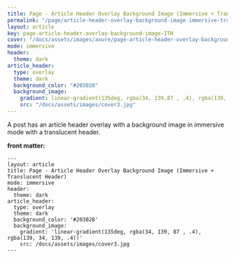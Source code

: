 ```yaml
---
title: Page - Article Header Overlay Background Image (Immersive + Translucent Header)
permalink: "/page/article-header-overlay-background-image-immersive-translucent-header.html"
layout: article
key: page-article-header-overlay-background-image-ITH
cover: "/docs/assets/images/axure/page-article-header-overlay-background-image-immersive-translucent-header.jpg"
mode: immersive
header:
  theme: dark
article_header:
  type: overlay
  theme: dark
  background_color: "#203028"
  background_image:
    gradient: linear-gradient(135deg, rgba(34, 139,87 , .4), rgba(139, 34, 139, .4))
    src: "/docs/assets/images/cover3.jpg"
---
```


A post has an article header overlay with a background image in immersive mode with a translucent header.

<!--more-->

<style>
  .page__header .header__brand path {
    fill: rgba(255, 255, 255, .95);
  }
</style>

**front matter:**

    ---
    layout: article
    title: Page - Article Header Overlay Background Image (Immersive + Translucent Header)
    mode: immersive
    header:
      theme: dark
    article_header:
      type: overlay
      theme: dark
      background_color: '#203028'
      background_image:
        gradient: 'linear-gradient(135deg, rgba(34, 139, 87 , .4), rgba(139, 34, 139, .4))'
        src: /docs/assets/images/cover3.jpg
    ---